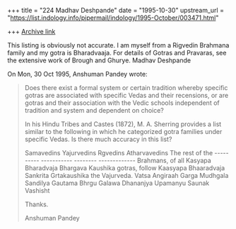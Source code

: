 +++
title = "224 Madhav Deshpande"
date = "1995-10-30"
upstream_url = "https://list.indology.info/pipermail/indology/1995-October/003471.html"

+++
[Archive link](https://list.indology.info/pipermail/indology/1995-October/003471.html)

This listing is obviously not accurate.  I am myself from a Rigvedin 
Brahmana family and my gotra is Bharadvaaja.  For details of Gotras and 
Pravaras, see the extensive work of Brough and Ghurye.
	Madhav Deshpande

On Mon, 30 Oct 1995, Anshuman Pandey wrote:

> 
> Does there exist a formal system or certain tradition whereby specific 
> gotras are associated with specific Vedas and their recensions, or are 
> gotras and their association with the Vedic schools independent of 
> tradition and system and dependent on choice?
> 
> In his Hindu Tribes and Castes (1872), M. A. Sherring provides a list 
> similar to the following in which he categorized gotra families under 
> specific Vedas. Is there much accuracy in this list?
> 
> Samavedins    Yajurvedins    Rgvedins   Atharvavedins   The rest of the
> ----------    -----------    --------   -------------   Brahmans, of all
> Kasyapa       Bharadvaja     Bhargava   Kaushika        gotras, follow
> Kaasyapa      Bhaaradvaja    Sankrita   Grtakaushika    the Vajurveda.
> Vatsa         Angiraah       Garga      Mudhgala
> Sandilya      Gautama        Bhrgu      Galawa
> Dhananjya     Upamanyu       Saunak     Vashisht
> 
> 
> Thanks.
> 
> 
> Anshuman Pandey
> 
> 
>  
> 





